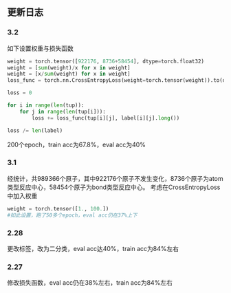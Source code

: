 

## 更新日志
### 3.2
如下设置权重与损失函数
```python
weight = torch.tensor([922176, 8736+58454], dtype=torch.float32)
weight = [sum(weight)/x for x in weight]
weight = [x/sum(weight) for x in weight]
loss_func = torch.nn.CrossEntropyLoss(weight=torch.tensor(weight)).to(device)

loss = 0

for i in range(len(tup)):
    for j in range(len(tup[i])):
        loss += loss_func(tup[i][j], label[i][j].long())

loss /= len(label)
```
200个epoch，train acc为67.8%，eval acc为40%

### 3.1
经统计，共989366个原子，其中922176个原子不发生变化，8736个原子为atom类型反应中心，58454个原子为bond类型反应中心。
考虑在CrossEntropyLoss中加入权重
```python
weight = torch.tensor([1., 100.]) 
#如此设置，跑了50多个epoch，eval acc仍在37%上下
```

### 2.28
更改标签，改为二分类，eval acc达40%，train acc为84%左右

### 2.27
修改损失函数，eval acc仍在38%左右，train acc为84%左右

